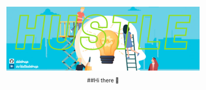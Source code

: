 
![Header](https://github.com/ddebrup/ddebrup/blob/master/ddebrup.png?raw=true)
<br>
<p align="center>
          <img src="https://www.canva.com/design/DAEIk06iPNk/mqAsGH43cKp11sbN_5iQZg/view?utm_content=DAEIk06iPNk&utm_campaign=designshare&utm_medium=link&utm_source=publishsharelink">
</p>
<p align="center">
##Hi there 👋
</p>

<!--
**ddebrup/ddebrup** is a ✨ _special_ ✨ repository because its `README.md` (this file) appears on your GitHub profile.

Here are some ideas to get you started:

- 🔭 I’m currently working on ...
- 🌱 I’m currently learning ...
- 👯 I’m looking to collaborate on ...
- 🤔 I’m looking for help with ...
- 💬 Ask me about ...
- 📫 How to reach me: ...
- 😄 Pronouns: ...
- ⚡ Fun fact: ...
-->
